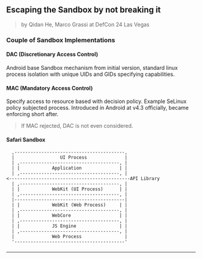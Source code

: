 
## Escaping the Sandbox by not breaking it

> by Qidan He, Marco Grassi
> at DefCon 24 Las Vegas


### Couple of Sandbox Implementations

#### DAC (Discretionary Access Control)

Android base Sandbox mechanism from initial version, standard linux process isolation with unique UIDs and GIDs specifying capabilities.


#### MAC (Mandatory Access Control)

Specify access to resource based with decision policy. Example SeLinux policy subjected process.
Introduced in Android at v4.3 officially, became enforcing short after.

> If MAC rejected, DAC is not even considered.


#### Safari Sandbox

```
  ,-----------------------------------------,
  |                 UI Process              |
  | ,-------------------------------------, |
  | |            Application              | |
  | ,-------------------------------------, |
<---------------------------------------------API Library
  | ,-------------------------------------, |
  | |            WebKit (UI Process)      | |
  | ,-------------------------------------, |
  |-----------------------------------------|
  | |            WebKit (Web Process)     | |
  | ,-------------------------------------, |
  | |            WebCore                  | |
  | ,-------------------------------------, |
  | |            JS Engine                | |
  | ,-------------------------------------, |
  |              Web Process                |
  '-----------------------------------------'

```


#### 



---
